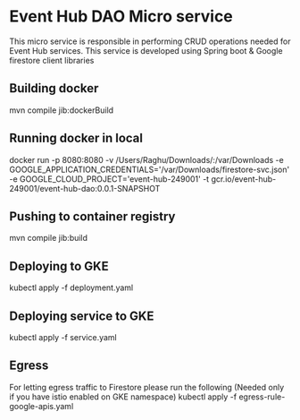 # Event Hub DAO Micro service
This micro service is responsible in performing CRUD operations needed for Event Hub services. This service is developed using Spring boot & Google firestore client libraries

## Building docker
mvn compile jib:dockerBuild

## Running docker in local
docker run -p 8080:8080 -v /Users/Raghu/Downloads/:/var/Downloads -e GOOGLE_APPLICATION_CREDENTIALS='/var/Downloads/firestore-svc.json' -e GOOGLE_CLOUD_PROJECT='event-hub-249001' -t gcr.io/event-hub-249001/event-hub-dao:0.0.1-SNAPSHOT

## Pushing to container registry
mvn compile jib:build

## Deploying to GKE
kubectl apply -f deployment.yaml

## Deploying service to GKE
kubectl apply -f service.yaml

## Egress
For letting egress traffic to Firestore please run the following (Needed only if you have istio enabled on GKE namespace)
kubectl apply -f egress-rule-google-apis.yaml

